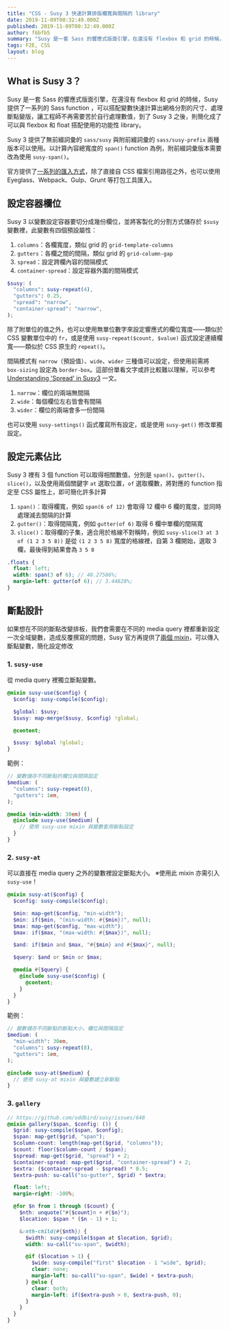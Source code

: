 ```yaml
---
title: "CSS - Susy 3 快速計算排版欄寬與間隔的 library"
date: 2019-11-09T00:32:49.000Z
published: 2019-11-09T00:32:49.000Z
author: f6bfb5
summary: "Susy 是一套 Sass 的響應式版面引擎，在還沒有 flexbox 和 grid 的時候，Susy 提供了一系列的 Sass function ，可以搭配變數快速計算出網格分割的尺寸、處理斷點變版，讓工程師不再需要苦於自行處理數值，到了 Susy 3 之後，則簡化成了可以與 flexbox 和 float 搭配使用的功能性 library。"
tags: F2E, CSS
layout: blog
---
```


## What is Susy 3？

Susy 是一套 Sass 的響應式版面引擎，在還沒有 flexbox 和 grid 的時候，Susy 提供了一系列的 Sass function ，可以搭配變數快速計算出網格分割的尺寸、處理斷點變版，讓工程師不再需要苦於自行處理數值，到了 Susy 3 之後，則簡化成了可以與 flexbox 和 float 搭配使用的功能性 library。

Susy 3 提供了無前綴詞彙的 `sass/susy` 與附前綴詞彙的 `sass/susy-prefix` 兩種版本可以使用。以計算內容總寬度的 `span()` function 為例，附前綴詞彙版本需要改為使用 `susy-span()`。

官方提供了[一系列的匯入方式](https://www.oddbird.net/susy/docs/)，除了直接自 CSS 檔案引用路徑之外，也可以使用 Eyeglass、Webpack、Gulp、Grunt 等打包工具匯入。

## 設定容器欄位

Susy 3 以變數設定容器要切分成幾份欄位，並將客製化的分割方式儲存於 `$susy` 變數裡，此變數有四個預設屬性：

1. `columns`：各欄寬度，類似 grid 的 `grid-template-columns`
2. `gutters`：各欄之間的間隔，類似 grid 的 `grid-column-gap`
3. `spread`：設定跨欄內容的間隔模式
4. `container-spread`：設定容器外圍的間隔模式

```scss
$susy: (
  "columns": susy-repeat(4),
  "gutters": 0.25,
  "spread": "narrow",
  "container-spread": "narrow",
);
```

除了附單位的值之外，也可以使用無單位數字來設定響應式的欄位寬度——類似於 CSS 變數單位中的 `fr`，或是使用 `susy-repeat($count, $value)` 函式設定連續欄寬——類似於 CSS 原生的 `repeat()`。

間隔模式有 `narrow`（預設值）、`wide`、`wider` 三種值可以設定，但使用前需將 `box-sizing` 設定為 `border-box`。這部份單看文字或許比較難以理解，可以參考 [Understanding 'Spread' in Susy3](https://www.oddbird.net/2017/06/13/susy-spread/) 一文。

1. `narrow`：欄位的兩端無間隔
2. `wide`：每個欄位左右皆會有間隔
3. `wider`：欄位的兩端會多一份間隔

也可以使用 `susy-settings()` 函式覆寫所有設定，或是使用 `susy-get()` 修改單獨設定。

## 設定元素佔比

Susy 3 裡有 3 個 function 可以取得相關數值，分別是 `span()`、`gutter()`、`slice()`，以及使用兩個關鍵字 `at` 選取位置，`of` 選取欄數，將對應的 function 指定至 CSS 屬性上，即可簡化許多計算

1. `span()`：取得欄寬，例如 `span(6 of 12)` 會取得 12 欄中 6 欄的寬度，並同時處理減去間隔的計算
2. `gutter()`：取得間隔寬，例如 `gutter(of 6)` 取得 6 欄中單欄的間隔寬
3. `slice()`：取得欄的子集，適合用於格線不對稱時，例如 `susy-slice(3 at 3 of (1 2 3 5 8))` 是從 `(1 2 3 5 8)` 寬度的格線裡，自第 3 欄開始，選取 3 欄，最後得到結果會為 `3 5 8`

```scss
.floats {
  float: left;
  width: span(3 of 6); // 48.27586%;
  margin-left: gutter(of 6); // 3.44828%;
}
```

## 斷點設計

如果想在不同的斷點改變排板，我們會需要在不同的 media query 裡都重新設定一次全域變數，造成反覆撰寫的問題，Susy 官方再提供了[兩個 mixin](https://www.oddbird.net/2017/09/25/susy-use/)，可以傳入斷點變數，簡化設定修改

### 1. `susy-use`

從 media query 裡獨立斷點變數。

```scss
@mixin susy-use($config) {
  $config: susy-compile($config);

  $global: $susy;
  $susy: map-merge($susy, $config) !global;

  @content;

  $susy: $global !global;
}
```

範例：

```scss
// 變數儲存不同斷點的欄位與間隔設定
$medium: (
  "columns": susy-repeat(8),
  "gutters": 1em,
);

@media (min-width: 30em) {
  @include susy-use($medium) {
    // 使用 susy-use mixin 與變數套用斷點設定
  }
}
```

### 2. `susy-at`

可以直接在 media query 之外的變數裡設定斷點大小。
※使用此 mixin 亦需引入 `susy-use`！

```scss
@mixin susy-at($config) {
  $config: susy-compile($config);

  $min: map-get($config, "min-width");
  $min: if($min, "(min-width: #{$min})", null);
  $max: map-get($config, "max-width");
  $max: if($max, "(max-width: #{$max})", null);

  $and: if($min and $max, "#{$min} and #{$max}", null);

  $query: $and or $min or $max;

  @media #{$query} {
    @include susy-use($config) {
      @content;
    }
  }
}
```

範例：

```scss
// 變數儲存不同斷點的斷點大小、欄位與間隔設定
$medium: (
  "min-width": 30em,
  "columns": susy-repeat(8),
  "gutters": 1em,
);

@include susy-at($medium) {
  // 使用 susy-at mixin 與變數建立新斷點
}
```

### 3. `gallery`

```scss
// https://github.com/oddbird/susy/issues/648
@mixin gallery($span, $config: ()) {
  $grid: susy-compile($span, $config);
  $span: map-get($grid, "span");
  $column-count: length(map-get($grid, "columns"));
  $count: floor($column-count / $span);
  $spread: map-get($grid, "spread") + 2;
  $container-spread: map-get($grid, "container-spread") + 2;
  $extra: ($container-spread - $spread) * 0.5;
  $extra-push: su-call("su-gutter", $grid) * $extra;

  float: left;
  margin-right: -100%;

  @for $n from 1 through ($count) {
    $nth: unquote("#{$count}n + #{$n}");
    $location: $span * ($n - 1) + 1;

    &:nth-child(#{$nth}) {
      $width: susy-compile($span at $location, $grid);
      width: su-call("su-span", $width);

      @if ($location > 1) {
        $wide: susy-compile("first" $location - 1 "wide", $grid);
        clear: none;
        margin-left: su-call("su-span", $wide) + $extra-push;
      } @else {
        clear: both;
        margin-left: if($extra-push > 0, $extra-push, 0);
      }
    }
  }
}
```
